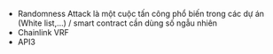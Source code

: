 - Randomness Attack là một cuộc tấn công phổ biến trong các dự án (White list,...) / smart contract cần dùng số ngẫu nhiên 
- Chainlink VRF
- API3 